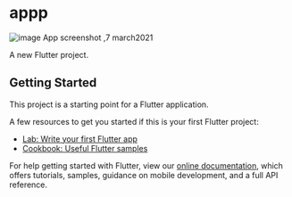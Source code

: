 # appp
![image](https://user-images.githubusercontent.com/74449664/110241357-5abaeb80-7f76-11eb-85e6-339b45ae812d.png)
App screenshot ,7 march2021

A new Flutter project.

## Getting Started

This project is a starting point for a Flutter application.

A few resources to get you started if this is your first Flutter project:

- [Lab: Write your first Flutter app](https://flutter.dev/docs/get-started/codelab)
- [Cookbook: Useful Flutter samples](https://flutter.dev/docs/cookbook)

For help getting started with Flutter, view our
[online documentation](https://flutter.dev/docs), which offers tutorials,
samples, guidance on mobile development, and a full API reference.
